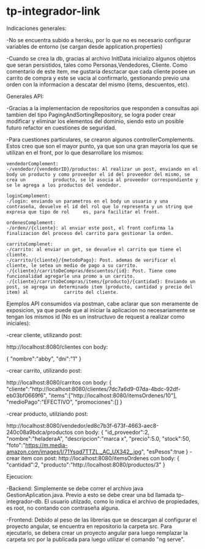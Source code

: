 # tp-integrador-link
Indicaciones generales:

-No se encuentra subido a heroku, por lo que no es necesario configurar variables de entorno (se cargan desde application.properties)

-Cuando se crea la db, gracias al archivo InitData inicializo algunos objetos que seran persistidos, tales como Personas,Vendedores, Cliente. Como comentario de este item, me gustaria desctacar que cada cliente posee un carrito de compra y este se vacia al confirmarlo, gestionando previo una orden con la informacion a descatar del mismo (items, descuentos, etc).



Generales API:

-Gracias a la implementacion de repositorios que responden a consultas api tambien del tipo PagingAndSortingRepository, se logra poder crear modificar y eliminar los elementos del dominio, siendo esto un posible futuro refactor en cuestiones de seguridad.

-Para cuestiones particulares, se crearon algunos controllerComplements. Estos creo que son el mayor punto, ya que son una gran mayoria los que se utilizan en el front, por lo que desarrollare los mismos:

    vendedorComplement:
    -/vendedor/{vendedorID}/productos: Al realizar un post, enviando en el body un producto y como proveedor el id del proveedor del mismo, se crea un          producto, se le asocia al proveedor correspondiente y se le agrega a los productos del vendedor.
    
    loginComplement:
    -/login: enviando un parametros en el body un usuario y una contraseña, devuelve el id del rol que lo representa y un string que expresa que tipo de rol     es, para facilitar el front.
    
    ordenesComplement:
    -/orden//{cliente}: al enviar este post, el front confirma la finalizacion del proceso del carrito para gestionar la orden.
    
    carritoComplenet:
    -/carrito: al enviar un get, se devuelve el carrito que tiene el cliente.
    -/carrito/{cliente}/{metodoPago}: Post. ademas de verificar el cliente, le setea un medio de pago a su carrito.
    -/{cliente}/carritoDeCompras/descuentos/{id}: Post. Tiene como funcionalidad agregarle una promo a un carrito.
    -/{cliente}/carritoDeCompras/items/{producto}/{cantidad}: Enviando un post, se agrega un determinado item (producto, cantidad y precio del item) al             carrito del cliente.
    
    
Ejemplos API consumidos via postman, cabe aclarar que son meramente de exposicion, ya que puede que al iniciar la aplicacion no necesariamente
se tengan los mismos id (No es un instructuvo de request a realizar como iniciales):

-crear cliente, utilizando post:

http://localhost:8080/clientes con body:

{
        "nombre":"abby",
        "dni":"1"
}

-crear carrito, utilizando post:

http://localhost:8080/carritos con body:
{
    "cliente":"http://localhost:8080/clientes/7dc7a6d9-07da-4bdc-92df-eb03bf0669f6",
    "items":["http://localhost:8080/itemsOrdenes/10"],
    "medioPago":"EFECTIVO",
    "promociones":[]
}

-crear producto, utilziando post:

http://localhost:8080/vendedor/ed8c7b3f-673f-4663-aec8-240c08a9bdca/productos con body:
{
    "id_proveedor":2,
    "nombre":"heladeraA",
   "descripcion":"marca x",
   "precio":5.0,
   "stock":50,
   "foto":"https://m.media-amazon.com/images/I/71Ysqd7TTZL._AC_UX342_.jpg",
   "esPesos":true
} 
-crear item con post:
http://localhost:8080/itemsOrdenes con body:
{
    "cantidad":2,
    "producto":"http://localhost:8080/productos/3"
}



Ejecucion:

-Backend: Simplemente se debe correr el archivo java GestionAplication.java. Previo a esto se debe crear una bd llamada tp-integrador-db. El usuario utilzado, como lo indica el archivo de propiedades, es root, no contando con contraseña alguna.

-Frontend: Debido al peso de las librerias que se descargan al configurar el proyecto angular, se encuentra en repositorio la carpeta src. Para ejecutarlo, se debera crear un proyecto angular para luego remplazar la carpeta src por la publicada para luego utilizar el comando "ng serve".
